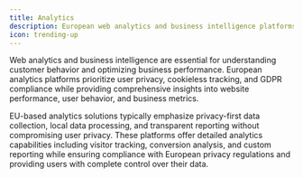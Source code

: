 ```yaml
---
title: Analytics
description: European web analytics and business intelligence platforms providing privacy-compliant data insights and performance tracking for businesses and freelancers.
icon: trending-up
---
```


Web analytics and business intelligence are essential for understanding customer behavior and optimizing business performance. European analytics platforms prioritize user privacy, cookieless tracking, and GDPR compliance while providing comprehensive insights into website performance, user behavior, and business metrics.

EU-based analytics solutions typically emphasize privacy-first data collection, local data processing, and transparent reporting without compromising user privacy. These platforms offer detailed analytics capabilities including visitor tracking, conversion analysis, and custom reporting while ensuring compliance with European privacy regulations and providing users with complete control over their data.